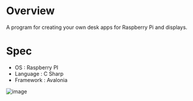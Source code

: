 # Overview
A program for creating your own desk apps for Raspberry Pi and displays.

# Spec
 - OS : Raspberry PI
 - Language : C Sharp
 - Framework : Avalonia

![image](https://github.com/lukewire129/DeskClock/assets/54387261/db3dbbcd-c178-45df-a68a-a767a2b41127)
